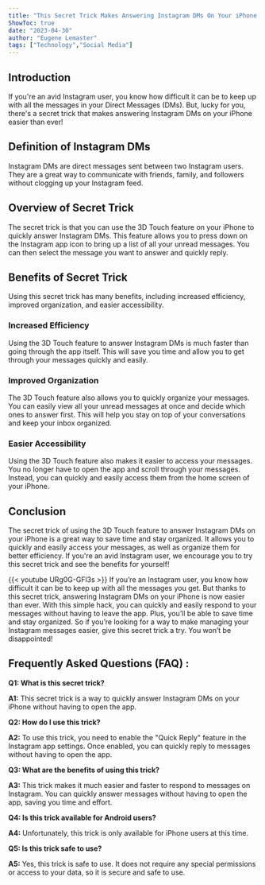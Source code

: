 ```yaml
---
title: "This Secret Trick Makes Answering Instagram DMs On Your iPhone Easier Than Ever!"
ShowToc: true 
date: "2023-04-30"
author: "Eugene Lemaster" 
tags: ["Technology","Social Media"]
---
```

## Introduction

If you're an avid Instagram user, you know how difficult it can be to keep up with all the messages in your Direct Messages (DMs). But, lucky for you, there's a secret trick that makes answering Instagram DMs on your iPhone easier than ever!

## Definition of Instagram DMs

Instagram DMs are direct messages sent between two Instagram users. They are a great way to communicate with friends, family, and followers without clogging up your Instagram feed.

## Overview of Secret Trick

The secret trick is that you can use the 3D Touch feature on your iPhone to quickly answer Instagram DMs. This feature allows you to press down on the Instagram app icon to bring up a list of all your unread messages. You can then select the message you want to answer and quickly reply.

## Benefits of Secret Trick

Using this secret trick has many benefits, including increased efficiency, improved organization, and easier accessibility. 

### Increased Efficiency

Using the 3D Touch feature to answer Instagram DMs is much faster than going through the app itself. This will save you time and allow you to get through your messages quickly and easily.

### Improved Organization

The 3D Touch feature also allows you to quickly organize your messages. You can easily view all your unread messages at once and decide which ones to answer first. This will help you stay on top of your conversations and keep your inbox organized.

### Easier Accessibility

Using the 3D Touch feature also makes it easier to access your messages. You no longer have to open the app and scroll through your messages. Instead, you can quickly and easily access them from the home screen of your iPhone.

## Conclusion

The secret trick of using the 3D Touch feature to answer Instagram DMs on your iPhone is a great way to save time and stay organized. It allows you to quickly and easily access your messages, as well as organize them for better efficiency. If you're an avid Instagram user, we encourage you to try this secret trick and see the benefits for yourself!

{{< youtube URg0G-GFl3s >}} 
If you’re an Instagram user, you know how difficult it can be to keep up with all the messages you get. But thanks to this secret trick, answering Instagram DMs on your iPhone is now easier than ever. With this simple hack, you can quickly and easily respond to your messages without having to leave the app. Plus, you’ll be able to save time and stay organized. So if you’re looking for a way to make managing your Instagram messages easier, give this secret trick a try. You won’t be disappointed!

## Frequently Asked Questions (FAQ) :
**Q1: What is this secret trick?**

**A1:** This secret trick is a way to quickly answer Instagram DMs on your iPhone without having to open the app. 

**Q2: How do I use this trick?**

**A2:** To use this trick, you need to enable the "Quick Reply" feature in the Instagram app settings. Once enabled, you can quickly reply to messages without having to open the app. 

**Q3: What are the benefits of using this trick?**

**A3:** This trick makes it much easier and faster to respond to messages on Instagram. You can quickly answer messages without having to open the app, saving you time and effort. 

**Q4: Is this trick available for Android users?**

**A4:** Unfortunately, this trick is only available for iPhone users at this time. 

**Q5: Is this trick safe to use?**

**A5:** Yes, this trick is safe to use. It does not require any special permissions or access to your data, so it is secure and safe to use.


